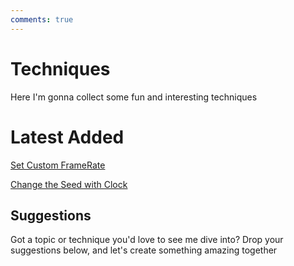 ```yaml
---
comments: true
--- 
```

# Techniques

Here I'm gonna collect some fun and interesting techniques

# Latest Added
[Set Custom FrameRate](SetCustomFrameRateProcess.md)

[Change the Seed with Clock](ChangeSeedWithClock.md)

## Suggestions
Got a topic or technique you'd love to see me dive into? Drop your suggestions below, and let's create something amazing together